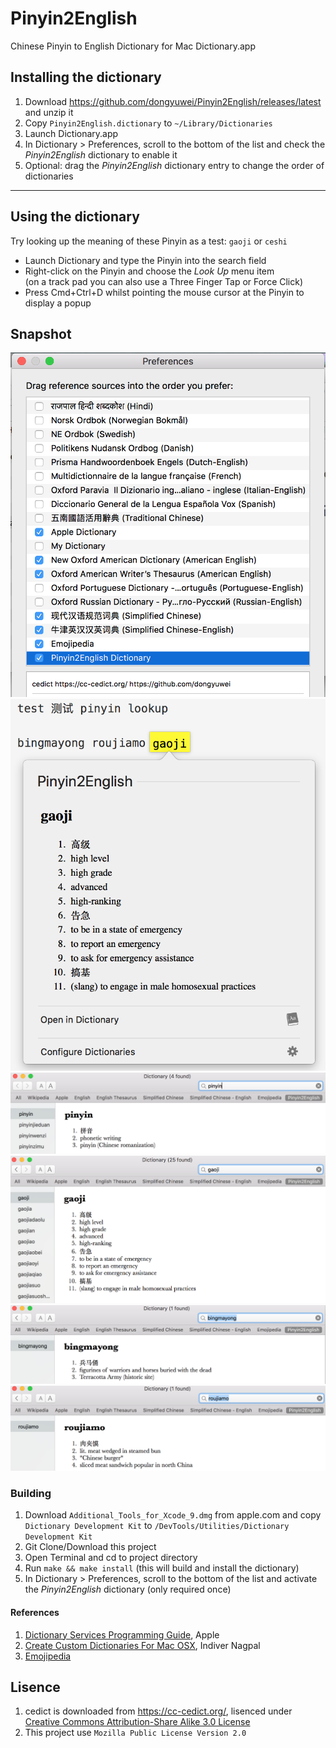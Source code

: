 # Pinyin2English
Chinese Pinyin to English Dictionary for Mac Dictionary.app 

## Installing the dictionary
1. Download https://github.com/dongyuwei/Pinyin2English/releases/latest and unzip it
2. Copy `Pinyin2English.dictionary` to `~/Library/Dictionaries`
3. Launch Dictionary.app
4. In Dictionary > Preferences, scroll to the bottom of the list and check the *Pinyin2English* dictionary to enable it
5. Optional: drag the *Pinyin2English* dictionary entry to change the order of dictionaries

---

## Using the dictionary

Try looking up the meaning of these Pinyin as a test: `gaoji` or `ceshi` 
* Launch Dictionary and type the Pinyin into the search field
* Right-click on the Pinyin and choose the _Look Up_ menu item  
  (on a track pad you can also use a Three Finger Tap or Force Click)
* Press Cmd+Ctrl+D whilst pointing the mouse cursor at the Pinyin to display a popup

## Snapshot
![setup](https://github.com/dongyuwei/Pinyin2English/blob/master/snapshot/setup.png)
![contextmenulookup](https://github.com/dongyuwei/Pinyin2English/blob/master/snapshot/contextmenulookup.png)
![pinyin](https://github.com/dongyuwei/Pinyin2English/blob/master/snapshot/pinyin.png)
![gaoji](https://github.com/dongyuwei/Pinyin2English/blob/master/snapshot/gaoji.png)
![binmayong](https://github.com/dongyuwei/Pinyin2English/blob/master/snapshot/binmayong.png)
![roujiamo](https://github.com/dongyuwei/Pinyin2English/blob/master/snapshot/roujiamo.png)


### Building

1. Download `Additional_Tools_for_Xcode_9.dmg` from apple.com and copy `Dictionary Development Kit` to `/DevTools/Utilities/Dictionary Development Kit`
2. Git Clone/Download this project
3. Open Terminal and cd to project directory
4. Run `make && make install` (this will build and install the dictionary)
5. In Dictionary > Preferences, scroll to the bottom of the list and activate the *Pinyin2English* dictionary (only required once)

#### References
1. [Dictionary Services Programming Guide](https://developer.apple.com/library/mac/documentation/UserExperience/Conceptual/DictionaryServicesProgGuide/Introduction/Introduction.html#//apple_ref/doc/uid/TP40006152-CH1-SW1), Apple
2. [Create Custom Dictionaries For Mac OSX](http://blog.nagpals.com/mac-dictionaries/), Indiver Nagpal
3. [Emojipedia](https://github.com/gingerbeardman/Emojipedia)

## Lisence 
1. cedict is downloaded from https://cc-cedict.org/, lisenced under [Creative Commons Attribution-Share Alike 3.0 License](https://creativecommons.org/licenses/by-sa/3.0/)
2. This project use `Mozilla Public License Version 2.0`
